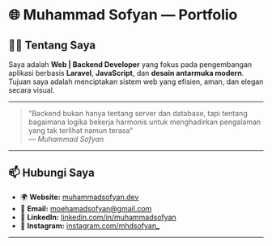 # 🌐 Muhammad Sofyan — Portfolio  

## 👨‍💻 Tentang Saya  

Saya adalah **Web | Backend Developer** yang fokus pada pengembangan aplikasi berbasis **Laravel**, **JavaScript**, dan **desain antarmuka modern**.  
Tujuan saya adalah menciptakan sistem web yang efisien, aman, dan elegan secara visual.

---

> “Backend bukan hanya tentang server dan database, tapi tentang bagaimana logika bekerja harmonis untuk menghadirkan pengalaman yang tak terlihat namun terasa”  
> — *Muhammad Sofyan*

---

## 📫 Hubungi Saya  

- 🌍 **Website:** [muhammadsofyan.dev](https://muhammadsofyan.dev)
- 📧 **Email:** [moehamadsofyan@gmail.com](mailto:moehamadsofyan@gmail.com)
- 💼 **LinkedIn:** [linkedin.com/in/muhammadsofyan](https://linkedin.com/in/muhammadsofyan)
- 📸 **Instagram:** [instagram.com/mhdsofyan_](https://instagram.com/sofyan1965_)

---
